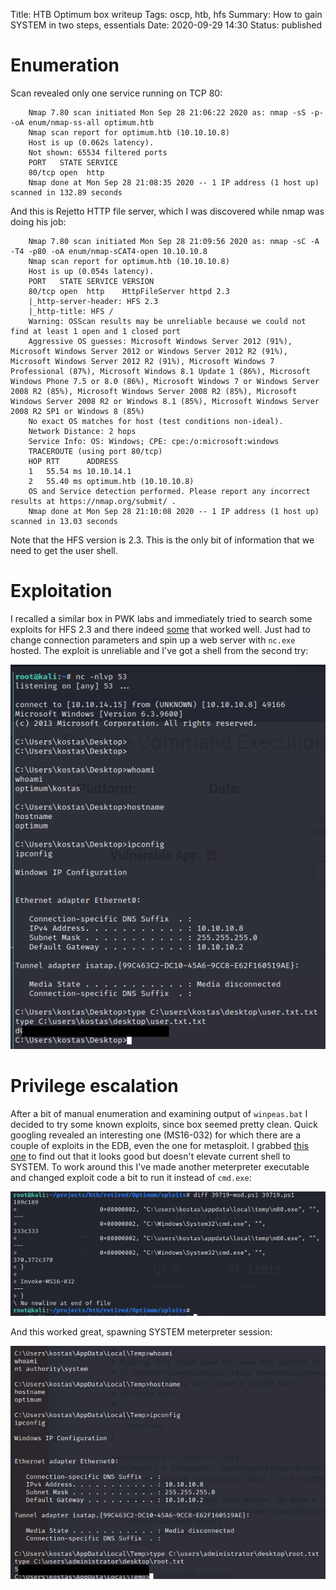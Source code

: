 Title: HTB Optimum box writeup
Tags: oscp, htb, hfs
Summary: How to gain SYSTEM in two steps, essentials
Date: 2020-09-29 14:30
Status: published

# Enumeration
Scan revealed only one service running on TCP 80:
```text
    Nmap 7.80 scan initiated Mon Sep 28 21:06:22 2020 as: nmap -sS -p- -oA enum/nmap-ss-all optimum.htb
    Nmap scan report for optimum.htb (10.10.10.8)
    Host is up (0.062s latency).
    Not shown: 65534 filtered ports
    PORT   STATE SERVICE
    80/tcp open  http
    Nmap done at Mon Sep 28 21:08:35 2020 -- 1 IP address (1 host up) scanned in 132.89 seconds
```
And this is Rejetto HTTP file server, which I was discovered while nmap was doing
his job:
```text
    Nmap 7.80 scan initiated Mon Sep 28 21:09:56 2020 as: nmap -sC -A -T4 -p80 -oA enum/nmap-sCAT4-open 10.10.10.8
    Nmap scan report for optimum.htb (10.10.10.8)
    Host is up (0.054s latency).
    PORT   STATE SERVICE VERSION
    80/tcp open  http    HttpFileServer httpd 2.3
    |_http-server-header: HFS 2.3
    |_http-title: HFS /
    Warning: OSScan results may be unreliable because we could not find at least 1 open and 1 closed port
    Aggressive OS guesses: Microsoft Windows Server 2012 (91%), Microsoft Windows Server 2012 or Windows Server 2012 R2 (91%), Microsoft Windows Server 2012 R2 (91%), Microsoft Windows 7 Professional (87%), Microsoft Windows 8.1 Update 1 (86%), Microsoft Windows Phone 7.5 or 8.0 (86%), Microsoft Windows 7 or Windows Server 2008 R2 (85%), Microsoft Windows Server 2008 R2 (85%), Microsoft Windows Server 2008 R2 or Windows 8.1 (85%), Microsoft Windows Server 2008 R2 SP1 or Windows 8 (85%)
    No exact OS matches for host (test conditions non-ideal).
    Network Distance: 2 hops
    Service Info: OS: Windows; CPE: cpe:/o:microsoft:windows
    TRACEROUTE (using port 80/tcp)
    HOP RTT      ADDRESS
    1   55.54 ms 10.10.14.1
    2   55.40 ms optimum.htb (10.10.10.8)
    OS and Service detection performed. Please report any incorrect results at https://nmap.org/submit/ .
    Nmap done at Mon Sep 28 21:10:08 2020 -- 1 IP address (1 host up) scanned in 13.03 seconds
```
Note that the HFS version is 2.3. This is the only bit of information that we need to get
the user shell.

# Exploitation
I recalled a similar box in PWK labs and immediately tried to search some exploits
for HFS 2.3 and there indeed [some](https://www.exploit-db.com/exploits/39161) that
worked well. Just had to change connection parameters and spin up a web server with
`nc.exe` hosted. The exploit is unreliable and I've got a shell from the second
try:

![user shell](/cstatic/htb-optimum/user-shell.png)

# Privilege escalation
After a bit of manual enumeration and examining output of `winpeas.bat` I decided to try
some known exploits, since box seemed pretty clean. Quick googling revealed an interesting
one (MS16-032) for which there are a couple of exploits in the EDB, even the one for metasploit.
I grabbed [this one](https://www.exploit-db.com/exploits/39719) to find out that it looks good
but doesn't elevate current shell to SYSTEM. To work around this I've made another meterpreter
executable and changed exploit code a bit to run it instead of `cmd.exe`:

![sploit diff](/cstatic/htb-optimum/39719-diff.png)

And this worked great, spawning SYSTEM meterpreter session:

![root shell](/cstatic/htb-optimum/root-shell.png)

